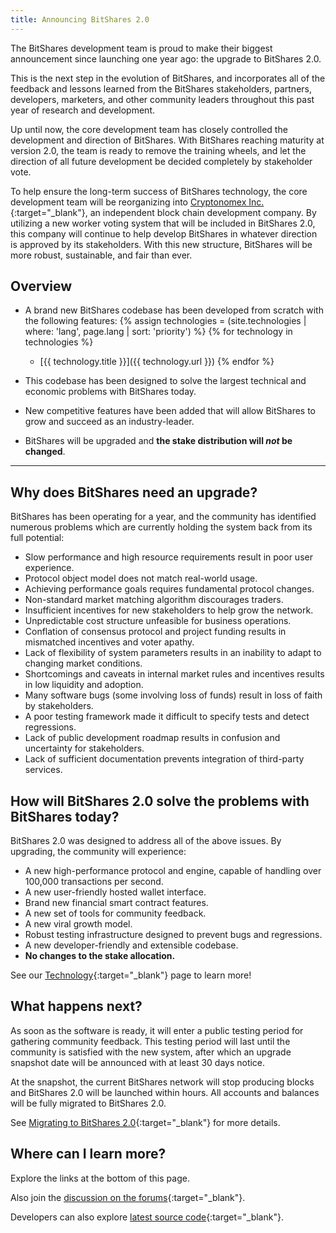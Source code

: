 ```yaml
---
title: Announcing BitShares 2.0
---
```


The BitShares development team is proud to make their biggest announcement since launching one year ago: the upgrade to
BitShares 2.0.

This is the next step in the evolution of BitShares, and incorporates all of the feedback and lessons learned from the
BitShares stakeholders, partners, developers, marketers, and other community leaders throughout this past year of
research and development.

<!--more-->

Up until now, the core development team has closely controlled the development and direction of BitShares. With
BitShares reaching maturity at version 2.0, the team is ready to remove the training wheels, and let the direction of
all future development be decided completely by stakeholder vote.

To help ensure the long-term success of BitShares technology, the core development team will be reorganizing into
[Cryptonomex Inc.](http://www.cryptonomex.com/){:target="_blank"}, an independent block chain development company. By utilizing a new
worker voting system that will be included in BitShares 2.0, this company will continue to help develop BitShares in
whatever direction is approved by its stakeholders. With this new structure, BitShares will be more robust, sustainable,
and fair than ever.

## Overview
- A brand new BitShares codebase has been developed from scratch with the following features:
{% assign technologies = (site.technologies | where: 'lang', page.lang | sort: 'priority') %}
{% for technology in technologies  %}
  - [{{ technology.title }}]({{ technology.url }})
{% endfor %}

- This codebase has been designed to solve the largest technical and economic problems with BitShares today.
- New competitive features have been added that will allow BitShares to grow and succeed as an industry-leader.
- BitShares will be upgraded and **the stake distribution will *not* be changed**.

--------

## Why does BitShares need an upgrade?

BitShares has been operating for a year, and the community has identified numerous problems which are currently holding
the system back from its full potential:

- Slow performance and high resource requirements result in poor user experience.
- Protocol object model does not match real-world usage.
- Achieving performance goals requires fundamental protocol changes.
- Non-standard market matching algorithm discourages traders.
- Insufficient incentives for new stakeholders to help grow the network.
- Unpredictable cost structure unfeasible for business operations.
- Conflation of consensus protocol and project funding results in mismatched incentives and voter apathy.
- Lack of flexibility of system parameters results in an inability to adapt to changing market conditions.
- Shortcomings and caveats in internal market rules and incentives results in low liquidity and adoption.
- Many software bugs (some involving loss of funds) result in loss of faith by stakeholders.
- A poor testing framework made it difficult to specify tests and detect regressions.
- Lack of public development roadmap results in confusion and uncertainty for stakeholders.
- Lack of sufficient documentation prevents integration of third-party services.

## How will BitShares 2.0 solve the problems with BitShares today?

BitShares 2.0 was designed to address all of the above issues. By upgrading, the community will experience:

- A new high-performance protocol and engine, capable of handling over 100,000 transactions per second.
- A new user-friendly hosted wallet interface.
- Brand new financial smart contract features.
- A new set of tools for community feedback.
- A new viral growth model.
- Robust testing infrastructure designed to prevent bugs and regressions.
- A new developer-friendly and extensible codebase.
- **No changes to the stake allocation.**

See our [Technology](/technology){:target="_blank"} page to learn more!

## What happens next?

As soon as the software is ready, it will enter a public testing period for gathering community feedback. This testing
period will last until the community is satisfied with the new system, after which an upgrade snapshot date will be
announced with at least 30 days notice.

At the snapshot, the current BitShares network will stop producing blocks and BitShares 2.0 will be launched within
hours. All accounts and balances will be fully migrated to BitShares 2.0.

See [Migrating to BitShares 2.0](/blog/2015/06/08/migrating-to-bitshares-2.0/){:target="_blank"} for more details.

## Where can I learn more?

Explore the links at the bottom of this page.

Also join the [discussion on the forums](https://bitsharestalk.org/index.php/board,5.0.html){:target="_blank"}.

Developers can also explore [latest source code](https://github.com/cryptonomex/graphene){:target="_blank"}.
